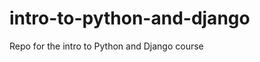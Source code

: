 intro-to-python-and-django
==========================

Repo for the intro to Python and Django course